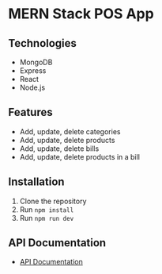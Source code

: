 # MERN Stack POS App

## Technologies

- MongoDB
- Express
- React
- Node.js

## Features

- Add, update, delete categories
- Add, update, delete products
- Add, update, delete bills
- Add, update, delete products in a bill

## Installation

1. Clone the repository
2. Run `npm install`
3. Run `npm run dev`

## API Documentation

- [API Documentation](https://documenter.getpostman.com/view/28487656/2s93m8895z)
